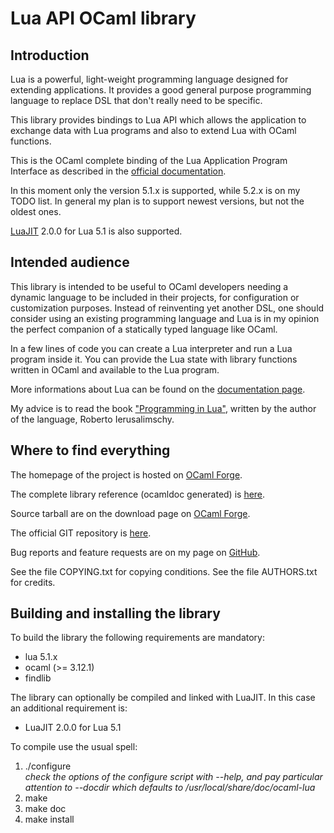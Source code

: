 Lua API OCaml library
=====================


Introduction
------------

Lua is a powerful, light-weight programming language designed for extending
applications. It provides a good general purpose programming language to
replace DSL that don't really need to be specific.

This library provides bindings to Lua API which allows the application to
exchange data with Lua programs and also to extend Lua with OCaml functions.

This is the OCaml complete binding of the Lua Application Program Interface as
described in the [official
documentation](http://www.lua.org/manual/5.1/manual.html#3).

In this moment only the version 5.1.x is supported, while 5.2.x is on my TODO
list. In general my plan is to support newest versions, but not the oldest ones.

[LuaJIT](http://luajit.org/luajit.html) 2.0.0 for Lua 5.1 is also supported.


Intended audience
-----------------

This library is intended to be useful to OCaml developers needing a dynamic
language to be included in their projects, for configuration or customization
purposes. Instead of reinventing yet another DSL, one should consider using an
existing programming language and Lua is in my opinion the perfect companion of
a statically typed language like OCaml.

In a few lines of code you can create a Lua interpreter and run a Lua program
inside it. You can provide the Lua state with library functions written in OCaml
and available to the Lua program.

More informations about Lua can be found on the [documentation
page](http://www.lua.org/docs.html).

My advice is to read the book ["Programming in Lua"](http://www.lua.org/pil/),
written by the author of the language, Roberto Ierusalimschy.


Where to find everything
------------------------

The homepage of the project is hosted on
[OCaml Forge](http://ocaml-lua.forge.ocamlcore.org/).

The complete library reference (ocamldoc generated) is
[here](http://ocaml-lua.forge.ocamlcore.org/api-lua/).

Source tarball are on the download page on
[OCaml Forge](http://forge.ocamlcore.org/frs/?group_id=167).

The official GIT repository is
[here](http://forge.ocamlcore.org/scm/browser.php?group_id=167).

Bug reports and feature requests are on my page on
[GitHub](https://github.com/pdonadeo/ocaml-lua/issues).

See the file COPYING.txt for copying conditions.
See the file AUTHORS.txt for credits.


Building and installing the library
-----------------------------------

To build the library the following requirements are mandatory:

* lua 5.1.x
* ocaml (>= 3.12.1)
* findlib

The library can optionally be compiled and linked with LuaJIT. In this case an
additional requirement is:

* LuaJIT 2.0.0 for Lua 5.1

To compile use the usual spell:

1. ./configure  
   _check the options of the configure script with --help, and pay particular_
   _attention to --docdir which defaults to /usr/local/share/doc/ocaml-lua_
2. make
3. make doc
3. make install
